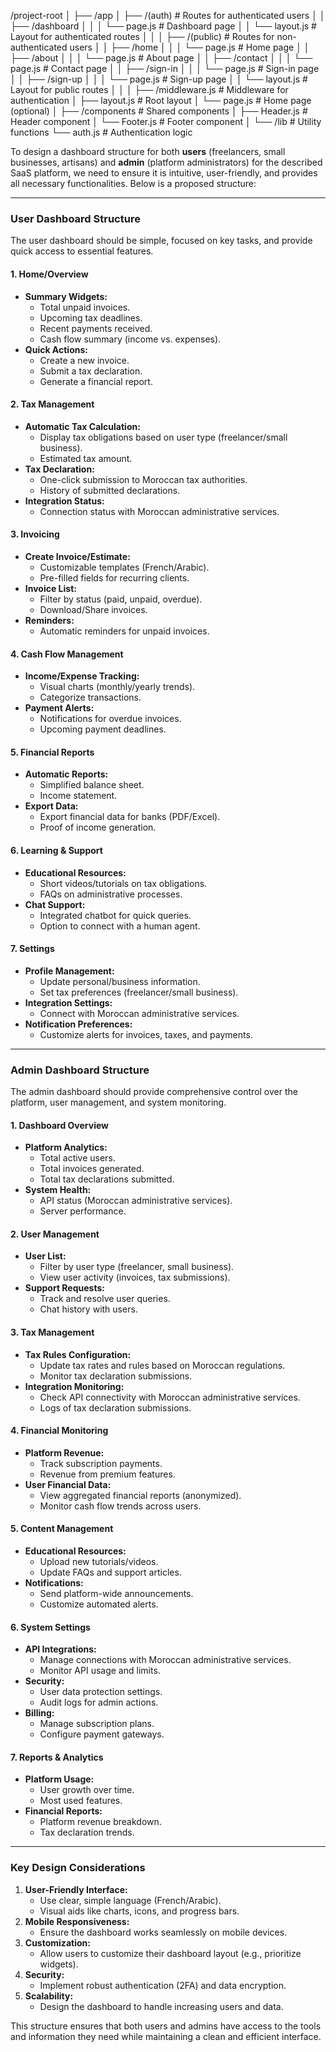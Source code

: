 /project-root
│
├── /app
│ ├── /(auth) # Routes for authenticated users
│ │ ├── /dashboard
│ │ │ └── page.js # Dashboard page
│ │ └── layout.js # Layout for authenticated routes
│ │
│ ├── /(public) # Routes for non-authenticated users
│ │ ├── /home
│ │ │ └── page.js # Home page
│ │ ├── /about
│ │ │ └── page.js # About page
│ │ ├── /contact
│ │ │ └── page.js # Contact page
│ │ ├── /sign-in
│ │ │ └── page.js # Sign-in page
│ │ ├── /sign-up
│ │ │ └── page.js # Sign-up page
│ │ └── layout.js # Layout for public routes
│ │
│ ├── /middleware.js # Middleware for authentication
│ ├── layout.js # Root layout
│ └── page.js # Home page (optional)
│
├── /components # Shared components
│ ├── Header.js # Header component
│ └── Footer.js # Footer component
│
└── /lib # Utility functions
└── auth.js # Authentication logic



To design a dashboard structure for both **users** (freelancers, small businesses, artisans) and **admin** (platform administrators) for the described SaaS platform, we need to ensure it is intuitive, user-friendly, and provides all necessary functionalities. Below is a proposed structure:

---

### **User Dashboard Structure**
The user dashboard should be simple, focused on key tasks, and provide quick access to essential features.

#### **1. Home/Overview**
- **Summary Widgets:**
  - Total unpaid invoices.
  - Upcoming tax deadlines.
  - Recent payments received.
  - Cash flow summary (income vs. expenses).
- **Quick Actions:**
  - Create a new invoice.
  - Submit a tax declaration.
  - Generate a financial report.

#### **2. Tax Management**
- **Automatic Tax Calculation:**
  - Display tax obligations based on user type (freelancer/small business).
  - Estimated tax amount.
- **Tax Declaration:**
  - One-click submission to Moroccan tax authorities.
  - History of submitted declarations.
- **Integration Status:**
  - Connection status with Moroccan administrative services.

#### **3. Invoicing**
- **Create Invoice/Estimate:**
  - Customizable templates (French/Arabic).
  - Pre-filled fields for recurring clients.
- **Invoice List:**
  - Filter by status (paid, unpaid, overdue).
  - Download/Share invoices.
- **Reminders:**
  - Automatic reminders for unpaid invoices.

#### **4. Cash Flow Management**
- **Income/Expense Tracking:**
  - Visual charts (monthly/yearly trends).
  - Categorize transactions.
- **Payment Alerts:**
  - Notifications for overdue invoices.
  - Upcoming payment deadlines.

#### **5. Financial Reports**
- **Automatic Reports:**
  - Simplified balance sheet.
  - Income statement.
- **Export Data:**
  - Export financial data for banks (PDF/Excel).
  - Proof of income generation.

#### **6. Learning & Support**
- **Educational Resources:**
  - Short videos/tutorials on tax obligations.
  - FAQs on administrative processes.
- **Chat Support:**
  - Integrated chatbot for quick queries.
  - Option to connect with a human agent.

#### **7. Settings**
- **Profile Management:**
  - Update personal/business information.
  - Set tax preferences (freelancer/small business).
- **Integration Settings:**
  - Connect with Moroccan administrative services.
- **Notification Preferences:**
  - Customize alerts for invoices, taxes, and payments.

---

### **Admin Dashboard Structure**
The admin dashboard should provide comprehensive control over the platform, user management, and system monitoring.

#### **1. Dashboard Overview**
- **Platform Analytics:**
  - Total active users.
  - Total invoices generated.
  - Total tax declarations submitted.
- **System Health:**
  - API status (Moroccan administrative services).
  - Server performance.

#### **2. User Management**
- **User List:**
  - Filter by user type (freelancer, small business).
  - View user activity (invoices, tax submissions).
- **Support Requests:**
  - Track and resolve user queries.
  - Chat history with users.

#### **3. Tax Management**
- **Tax Rules Configuration:**
  - Update tax rates and rules based on Moroccan regulations.
  - Monitor tax declaration submissions.
- **Integration Monitoring:**
  - Check API connectivity with Moroccan administrative services.
  - Logs of tax declaration submissions.

#### **4. Financial Monitoring**
- **Platform Revenue:**
  - Track subscription payments.
  - Revenue from premium features.
- **User Financial Data:**
  - View aggregated financial reports (anonymized).
  - Monitor cash flow trends across users.

#### **5. Content Management**
- **Educational Resources:**
  - Upload new tutorials/videos.
  - Update FAQs and support articles.
- **Notifications:**
  - Send platform-wide announcements.
  - Customize automated alerts.

#### **6. System Settings**
- **API Integrations:**
  - Manage connections with Moroccan administrative services.
  - Monitor API usage and limits.
- **Security:**
  - User data protection settings.
  - Audit logs for admin actions.
- **Billing:**
  - Manage subscription plans.
  - Configure payment gateways.

#### **7. Reports & Analytics**
- **Platform Usage:**
  - User growth over time.
  - Most used features.
- **Financial Reports:**
  - Platform revenue breakdown.
  - Tax declaration trends.

---

### **Key Design Considerations**
1. **User-Friendly Interface:**
   - Use clear, simple language (French/Arabic).
   - Visual aids like charts, icons, and progress bars.
2. **Mobile Responsiveness:**
   - Ensure the dashboard works seamlessly on mobile devices.
3. **Customization:**
   - Allow users to customize their dashboard layout (e.g., prioritize widgets).
4. **Security:**
   - Implement robust authentication (2FA) and data encryption.
5. **Scalability:**
   - Design the dashboard to handle increasing users and data.

This structure ensures that both users and admins have access to the tools and information they need while maintaining a clean and efficient interface.